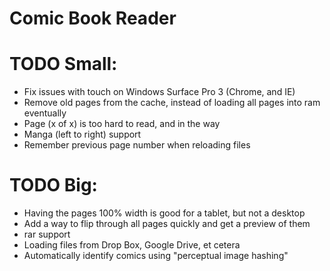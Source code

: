 Comic Book Reader
===================

# TODO Small:
* Fix issues with touch on Windows Surface Pro 3 (Chrome, and IE)
* Remove old pages from the cache, instead of loading all pages into ram eventually
* Page (x of x) is too hard to read, and in the way
* Manga (left to right) support
* Remember previous page number when reloading files

# TODO Big:
* Having the pages 100% width is good for a tablet, but not a desktop
* Add a way to flip through all pages quickly and get a preview of them
* rar support
* Loading files from Drop Box, Google Drive, et cetera
* Automatically identify comics using "perceptual image hashing"
